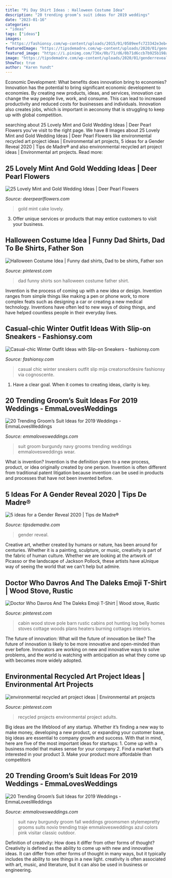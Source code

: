 ```yaml
---
title: "Pi Day Shirt Ideas : Halloween Costume Idea"
description: "20 trending groom’s suit ideas for 2019 weddings"
date: "2023-01-16"
categories:
- "ideas"
tags: ["ideas"]
images:
- "https://fashionsy.com/wp-content/uploads/2015/01/0589eefc723342e3eb461b523797edad.jpg"
featuredImage: "https://tipsdemadre.com/wp-content/uploads/2020/01/genderreveal.jpg"
featured_image: "https://i.pinimg.com/736x/0b/71/d6/0b71d6ccb7b925b198a9e9591394f2da.jpg"
image: "https://tipsdemadre.com/wp-content/uploads/2020/01/genderreveal.jpg"
ShowToc: true
author: "Karen Yundt"
---
```



Economic Development: What benefits does innovation bring to economies?
Innovation has the potential to bring significant economic development to economies. By creating new products, ideas, and services, innovation can change the way people live, work, and consume. This can lead to increased productivity and reduced costs for businesses and individuals. Innovation also creates jobs, which is important in aeconomy that is struggling to keep up with global competition.

	

		
searching about 25 Lovely Mint and Gold Wedding Ideas | Deer Pearl Flowers you've visit to the right page. We have 8 Images about 25 Lovely Mint and Gold Wedding Ideas | Deer Pearl Flowers like environmental recycled art project ideas | Environmental art projects, 5 ideas for a Gender Reveal 2020 | Tips de Madre® and also environmental recycled art project ideas | Environmental art projects. Read more:
		
    
## 25 Lovely Mint And Gold Wedding Ideas | Deer Pearl Flowers

<img loading=lazy src="http://www.deerpearlflowers.com/wp-content/uploads/2015/06/Mint-and-Gold-Cake-Pops.jpg" onerror="this.onerror=null;this.src='https://tse2.mm.bing.net/th?id=OIP.dNczSNsmB-J80RmOrgo7MgHaLH&amp;pid=15.1';" alt="25 Lovely Mint and Gold Wedding Ideas | Deer Pearl Flowers">

_Source: deerpearlflowers.com_

>gold mint cake lovely. 

	

3. Offer unique services or products that may entice customers to visit your business.

    
## Halloween Costume Idea | Funny Dad Shirts, Dad To Be Shirts, Father Son

<img loading=lazy src="https://i.pinimg.com/736x/a3/4d/fc/a34dfcc744fa2e8eec894b40ec819aad.jpg" onerror="this.onerror=null;this.src='https://tse4.mm.bing.net/th?id=OIP.yt4oW0vA07I5oP2sxF-GYwC7FN&amp;pid=15.1';" alt="Halloween Costume Idea | Funny dad shirts, Dad to be shirts, Father son">

_Source: pinterest.com_

>dad funny shirts son halloween costume father shirt. 

	

Invention is the process of coming up with a new idea or design. Invention ranges from simple things like making a pen or phone work, to more complex feats such as designing a car or creating a new medical technology. Inventions have often led to new ways of doing things, and have helped countless people in their everyday lives.

    
## Casual-chic Winter Outfit Ideas With Slip-on Sneakers - Fashionsy.com

<img loading=lazy src="https://fashionsy.com/wp-content/uploads/2015/01/0589eefc723342e3eb461b523797edad.jpg" onerror="this.onerror=null;this.src='https://tse1.mm.bing.net/th?id=OIP.RIGqKZlZTBk1tyLw15MeQgHaLH&amp;pid=15.1';" alt="Casual-chic Winter Outfit Ideas with Slip-on Sneakers - fashionsy.com">

_Source: fashionsy.com_

>casual chic winter sneakers outfit slip mija creatorsofdesire fashionsy via cognoscente. 

	

1. Have a clear goal. When it comes to creating ideas, clarity is key.

    
## 20 Trending Groom’s Suit Ideas For 2019 Weddings - EmmaLovesWeddings

<img loading=lazy src="http://emmalovesweddings.com/wp-content/uploads/2018/09/unique-groom-wedding-suit-with-navy-and-burgundy.jpg" onerror="this.onerror=null;this.src='https://tse4.mm.bing.net/th?id=OIP.fMcJigd-CUn-wt9zgNpxNAHaLF&amp;pid=15.1';" alt="20 Trending Groom’s Suit Ideas for 2019 Weddings - EmmaLovesWeddings">

_Source: emmalovesweddings.com_

>suit groom burgundy navy grooms trending weddings emmalovesweddings wear. 

	

What is invention?
Invention is the definition given to a new process, product, or idea originally created by one person. Invention is often different from traditional patent litigation because invention can be used in products and processes that have not been invented before.

    
## 5 Ideas For A Gender Reveal 2020 | Tips De Madre®

<img loading=lazy src="https://tipsdemadre.com/wp-content/uploads/2020/01/genderreveal.jpg" onerror="this.onerror=null;this.src='https://tse3.mm.bing.net/th?id=OIP.Vdkga-Q3tl5iBvTgWoWBfwHaLZ&amp;pid=15.1';" alt="5 ideas for a Gender Reveal 2020 | Tips de Madre®">

_Source: tipsdemadre.com_

>gender reveal. 

	

Creative art, whether created by humans or nature, has been around for centuries. Whether it is a painting, sculpture, or music, creativity is part of the fabric of human culture. Whether we are looking at the artwork of Picasso or the landscape of Jackson Pollock, these artists have aUnique way of seeing the world that we can't help but admire.

    
## Doctor Who Davros And The Daleks Emoji T-Shirt | Wood Stove, Rustic

<img loading=lazy src="https://i.pinimg.com/736x/0b/71/d6/0b71d6ccb7b925b198a9e9591394f2da.jpg" onerror="this.onerror=null;this.src='https://tse2.mm.bing.net/th?id=OIP.v3TQsL8AwoRzf0wk649W8wAAAA&amp;pid=15.1';" alt="Doctor Who Davros And The Daleks Emoji T-Shirt | Wood stove, Rustic">

_Source: pinterest.com_

>cabin wood stove pole barn rustic cabins pot hunting log belly homes stoves cottage woods plans heaters burning cottages interiors. 

	

The future of innovation: What will the future of innovation be like?
The future of innovation is likely to be more innovative and open-minded than ever before. Innovators are working on new and innovative ways to solve problems, and the world is watching with anticipation as what they come up with becomes more widely adopted.

    
## Environmental Recycled Art Project Ideas | Environmental Art Projects

<img loading=lazy src="https://i.pinimg.com/736x/65/3d/e9/653de9b3e5b64ecb5abfc163e799fbfc--recycled-art-projects-summer-crafts.jpg" onerror="this.onerror=null;this.src='https://tse3.mm.bing.net/th?id=OIP.7CTro1j2PGeSmNKNlust3QHaJ3&amp;pid=15.1';" alt="environmental recycled art project ideas | Environmental art projects">

_Source: pinterest.com_

>recycled projects environmental project adults. 

	

Big ideas are the lifeblood of any startup. Whether it’s finding a new way to make money, developing a new product, or expanding your customer base, big ideas are essential to company growth and success. With that in mind, here are five of the most important ideas for startups: 1. Come up with a business model that makes sense for your company 2. Find a market that’s interested in your product 3. Make your product more affordable than competitors 
    
## 20 Trending Groom’s Suit Ideas For 2019 Weddings - EmmaLovesWeddings

<img loading=lazy src="http://emmalovesweddings.com/wp-content/uploads/2018/09/navy-blue-and-burgundy-grooms-suit-wedding-ideas.jpg" onerror="this.onerror=null;this.src='https://tse4.mm.bing.net/th?id=OIP._k8evMkSuf7k--99VzRxVAHaJ7&amp;pid=15.1';" alt="20 Trending Groom’s Suit Ideas for 2019 Weddings - EmmaLovesWeddings">

_Source: emmalovesweddings.com_

>suit navy burgundy groom fall weddings groomsmen stylemepretty grooms suits novio trending traje emmalovesweddings azul colors pink visitar classic outdoor. 

	

Definition of creativity: How does it differ from other forms of thought?
Creativity is defined as the ability to come up with new and innovative ideas. It can differ from other forms of thought in many ways, but it typically includes the ability to see things in a new light. creativity is often associated with art, music, and literature, but it can also be used in business or engineering.

